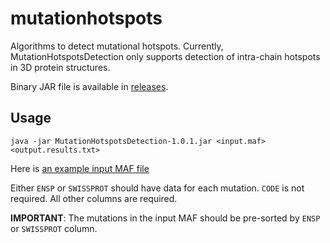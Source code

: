 # mutationhotspots
Algorithms to detect mutational hotspots. Currently, MutationHotspotsDetection only supports detection of intra-chain hotspots in 3D protein structures.

Binary JAR file is available in [releases](https://github.com/knowledgesystems/mutationhotspots/releases).

## Usage


`java -jar MutationHotspotsDetection-1.0.1.jar <input.maf> <output.results.txt>`

Here is [an example input MAF file](https://github.com/knowledgesystems/mutationhotspots/blob/1.0.1/MutationHotspotsDetection/src/main/resources/data/example.maf)

Either `ENSP` or `SWISSPROT` should have data for each mutation. `CODE` is not required. All other columns are required.

**IMPORTANT**: The mutations in the input MAF should be pre-sorted by `ENSP` or `SWISSPROT` column.

